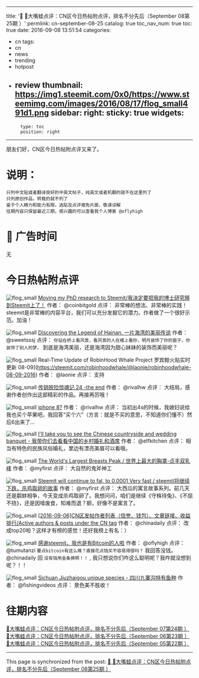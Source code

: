 
---
title: '📌 👾大嘴蛙点评：CN区今日热帖附点评，排名不分先后（September 08第25期 ）'
permlink: cn-september-08-25
catalog: true
toc_nav_num: true
toc: true
date: 2016-09-08 13:51:54
categories:
- cn
tags:
- cn
- news
- trending
- hotpost
- review
thumbnail: https://img1.steemit.com/0x0/https://www.steemimg.com/images/2016/08/17/flog_small491d1.png
sidebar:
    right:
        sticky: true
widgets:
    -
        type: toc
        position: right
---


朋友们好，CN区今日热帖附点评又来了。
# 说明：
```
只列中文贴或者翻译良好的中英文帖子，纯英文或者机翻的就不在这里列了
只列原创作品，转载的就不列了
鉴于个人精力和能力有限，选贴及点评难免片面，敬请谅解
往期内容只保留最近三期，感兴趣的可以查看我个人博客 @oflyhigh
```

# 📌 广告时间

无
# 今日热帖附点评

![flog_small](https://img1.steemit.com/0x0/https://www.steemimg.com/images/2016/08/17/flog_small491d1.png)
[Moving my PhD research to Steemit/我決定要把我的博士研究移到Steemit上了！](https://steemit.com/academia/@coinbitgold/moving-my-phd-research-to-steemit-steemit)
作者： @coinbitgold
点评： 非常棒的想法、非常棒的实践！steemit是非常棒的内容平台，我们可以充分发掘它的潜力。作者做了一个很好示范。加油！


![flog_small](https://img1.steemit.com/0x0/https://www.steemimg.com/images/2016/08/17/flog_small491d1.png)
[Discovering the Legend of Hainan. 一片海湾的美丽传说](https://steemit.com/travel/@sweetsssj/discovering-the-legend-of-hainan)
作者： @sweetsssj
点评： `你站在桥上看风景，看风景的人在楼上看你，明月装饰了你的窗子，你装饰了别人的梦。` 到底是海湾美丽，还是海湾因为甜心妹妹的装饰而美丽呢？


![flog_small](https://img1.steemit.com/0x0/https://www.steemimg.com/images/2016/08/17/flog_small491d1.png)
Real-Time Update of RobinHood Whale Project 罗宾鲸火贴实时更新 08-09](https://steemit.com/robinhoodwhale/@laonie/robinhoodwhale-08-09-2016)
作者： @laonie
点评： 支持


![flog_small](https://img1.steemit.com/0x0/https://www.steemimg.com/images/2016/08/17/flog_small491d1.png)
[传销脱险惊魂记 24 -the end](https://steemit.com/cn/@rivalhw/24-the-end)
作者： @rivalhw
点评： 大结局，感谢作者创作出这部精彩的作品。再接再厉哦！


![flog_small](https://img1.steemit.com/0x0/https://www.steemimg.com/images/2016/08/17/flog_small491d1.png)
[iphone 8?](https://steemit.com/cn/@rivalhw/iphone-8)
作者： @rivalhw
点评： 当初出4s的时候，我媳妇说给我也买个苹果吧。我回答“买个六”（方言：就是不买的意思，不知道你们懂不）然后6出来了...


![flog_small](https://img1.steemit.com/0x0/https://www.steemimg.com/images/2016/08/17/flog_small491d1.png)
[I'll take you to see the Chinese countryside and wedding banquet - 我带你们去看看中国的乡村婚礼和酒席](https://steemit.com/travel/@elfkitchen/i-ll-take-you-to-see-the-chinese-countryside-and-wedding-banquet)
作者： @elfkitchen
点评： 相当有特色的民族风俗婚礼，里边有漂亮美眉可以看哦。


![flog_small](https://img1.steemit.com/0x0/https://www.steemimg.com/images/2016/08/17/flog_small491d1.png)
[The World's Largest Breasts Peak / 世界上最大的胸罩-贞丰双乳峰](https://steemit.com/travel/@myfirst/the-world-s-largest-breasts-peak)
作者： @myfirst
点评： 大自然的鬼斧神工


![flog_small](https://img1.steemit.com/0x0/https://www.steemimg.com/images/2016/08/17/flog_small491d1.png)
[Steemit will continue to fal, to 0.0001 Very fast / steemit将继续下跌，杀鸡取卵的故事](https://steemit.com/steemit/@myfirst/steemit-will-continue-to-fal-to-0-0001-very-fast-steemit)
作者： @myfirst
点评： 大西瓜的寓言故事系列。前几天还是鹬蚌相争，今天变成杀鸡取卵了。我想问问，咱们是继续《守株待兔》、《不屈不挠》，还是因噎废食，知难而退？额，好像不是寓言了。


![flog_small](https://img1.steemit.com/0x0/https://www.steemimg.com/images/2016/08/17/flog_small491d1.png)
[[2016-09-06]CN区发帖作者列表（信誉、钱包）、文章链接、收益排行/Active authors & posts under the CN tag](https://steemit.com/cn/@chinadaily/2016-09-06-cn-active-authors-and-posts-under-the-cn-tag)
作者： @chinadaily
点评： 改成top20啦？这样才有榜的感觉！还好我榜上有名：）


![flog_small](https://img1.steemit.com/0x0/https://www.steemimg.com/images/2016/08/17/flog_small491d1.png)
[感谢steemit，我也是有Bitcoin的人啦](https://steemit.com/cn/@oflyhigh/steemit-bitcoin)
作者： @oflyhigh
点评： @tumutanzi  `要点bitcoin有这么难？直接花点钱买不容易得很吗？` 我回答没钱。 @chinadaily 回 `没有钱用金条换啊！！` , 我只想说你们咋这么聪明呢？我咋就没想到呢？！！


![flog_small](https://img1.steemit.com/0x0/https://www.steemimg.com/images/2016/08/17/flog_small491d1.png)
[Sichuan Jiuzhaigou unique species - 四川九寨沟特有鱼种](https://steemit.com/travel/@fishingvideos/sichuan-jiuzhaigou-unique-species)
作者： @fishingvideos 
点评：  景色美不胜收！

# 往期内容
[👾大嘴蛙点评：CN区今日热帖附点评，排名不分先后（September 07第24期 ）](https://steemit.com/cn/@oflyhigh/cn-september-07-24)
[👾大嘴蛙点评：CN区今日热帖附点评，排名不分先后（September 06第23期 ）](https://steemit.com/cn/@oflyhigh/6iumj2-cn-september-05-22)
[👾大嘴蛙点评：CN区今日热帖附点评，排名不分先后（September 05第22期 ）](https://steemit.com/cn/@oflyhigh/cn-september-05-22)

- - -

This page is synchronized from the post: [📌 👾大嘴蛙点评：CN区今日热帖附点评，排名不分先后（September 08第25期 ）](https://steemit.com/@oflyhigh/cn-september-08-25)
